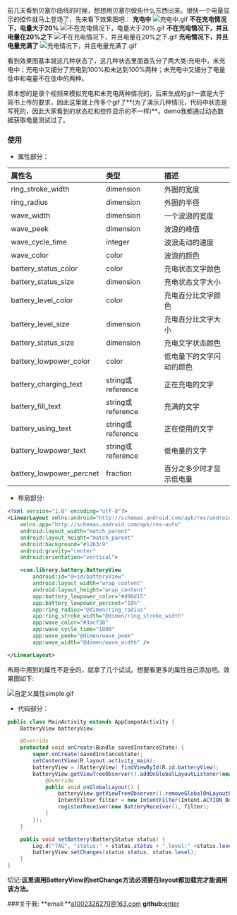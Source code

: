 前几天看到贝塞尔曲线的时候，想想用贝塞尔做些什么东西出来。很快一个电量显示的控件就马上登场了，先来看下效果图吧：
**充电中**
![充电中.gif](http://upload-images.jianshu.io/upload_images/2528336-2f8d6320632a07c2.gif?imageMogr2/auto-orient/strip)
**不在充电情况下，电量大于20%**
![不在充电情况下，电量大于20%.gif](http://upload-images.jianshu.io/upload_images/2528336-12af530119ab858e.gif?imageMogr2/auto-orient/strip)
**不在充电情况下，并且电量在20%之下**
![不在充电情况下，并且电量在20%之下.gif](http://upload-images.jianshu.io/upload_images/2528336-e16f89ba5a494393.gif?imageMogr2/auto-orient/strip)
**充电情况下，并且电量充满了**
![充电情况下，并且电量充满了.gif](http://upload-images.jianshu.io/upload_images/2528336-885327b89271aa7d.gif?imageMogr2/auto-orient/strip)

看到效果图基本就这几种状态了，这几种状态里面首先分了两大类:充电中，未充电中；充电中又细分了充电到100%和未达到100%两种；未充电中又细分了电量低中和电量不在低中的两种。

原本想的是录个视频来模拟充电和未充电两种情况的，后来生成的gif一直是大于简书上传的要求，因此这里就上传多个gif了**(为了演示几种情况，代码中状态是写死的，因此大家看到的状态栏和控件显示的不一样)**。demo我都通过动态数据获取电量测试过了。

### 使用
- 属性部分：

| 属性名        | 类型           | 描述  |
| :------------- |:-------------| :-----|
| ring_stroke_width      | dimension | 外圈的宽度 |
| ring_radius      | dimension | 外圈的半径 |
| wave_width      | dimension      |   一个波浪的宽度 |
| wave_peek | dimension      |    波浪的峰值 |
| wave_cycle_time | integer      |    波浪走动的速度 |
| wave_color | color      |    波浪的颜色 |
| battery_status_color | color      |   充电状态文字颜色|
| battery_status_size | dimension      |   充电状态文字大小|
| battery_level_color | color      |   充电百分比文字颜色|
| battery_level_size | dimension      |   充电百分比文字大小|
| battery_status_size | dimension      |   充电文字状态颜色|
| battery_lowpower_color | color |   低电量下的文字闪动的颜色|
| battery_charging_text | string或reference |   正在充电的文字|
| battery_fill_text | string或reference |   充满的文字|
| battery_using_text | string或reference |   正在使用的文字|
| battery_lowpower_text | string或reference |  低电量的文字|
| battery_lowpower_percnet | fraction |  百分之多少时才显示低电量|

- 布局部分:

```xml
<?xml version="1.0" encoding="utf-8"?>
<LinearLayout xmlns:android="http://schemas.android.com/apk/res/android"
    xmlns:app="http://schemas.android.com/apk/res-auto"
    android:layout_width="match_parent"
    android:layout_height="match_parent"
    android:background="#12b3c9"
    android:gravity="center"
    android:orientation="vertical">

    <com.library.battery.BatteryView
        android:id="@+id/batteryView"
        android:layout_width="wrap_content"
        android:layout_height="wrap_content"
        app:battery_lowpower_color="#d96d15"
        app:battery_lowpower_percnet="10%"
        app:ring_radius="@dimen/ring_radius"
        app:ring_stroke_width="@dimen/ring_stroke_width"
        app:wave_color="#3acf38"
        app:wave_cycle_time="1000"
        app:wave_peek="@dimen/wave_peek"
        app:wave_width="@dimen/wave_width" />

</LinearLayout>
```

布局中用到的属性不是全的，就拿了几个试试。想要看更多的属性自己添加吧。效果图如下:


![自定义属性simple.gif](http://upload-images.jianshu.io/upload_images/2528336-6820b72c5f05964e.gif?imageMogr2/auto-orient/strip)
- 代码部分：
```java
public class MainActivity extends AppCompatActivity {
    BatteryView batteryView;

    @Override
    protected void onCreate(Bundle savedInstanceState) {
        super.onCreate(savedInstanceState);
        setContentView(R.layout.activity_main);
        batteryView = (BatteryView) findViewById(R.id.batteryView);
        batteryView.getViewTreeObserver().addOnGlobalLayoutListener(new ViewTreeObserver.OnGlobalLayoutListener() {
            @Override
            public void onGlobalLayout() {
                batteryView.getViewTreeObserver().removeGlobalOnLayoutListener(this);
                IntentFilter filter = new IntentFilter(Intent.ACTION_BATTERY_CHANGED);
                registerReceiver(new BatteryReceiver(), filter);
            }
        });
    }

    public void setBattery(BatteryStatus status) {
        Log.d("TAG", "status:" + status.status + ",level:" +status.level);
        batteryView.setChanges(status.status, status.level);
    }
}
```

切记:**这里调用BatteryView的setChange方法必须要在layout都加载完才能调用该方法。**

###关于我:
**email:**a1002326270@163.com
**github:**[enter](https://github.com/1002326270xc/BatteryView)
